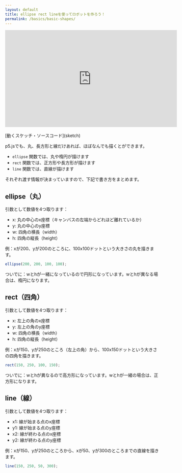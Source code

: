 ```yaml
---
layout: default
title: ellipse rect lineを使ってロボットを作ろう！ 
permalink: /basics/basic-shapes/
---
```

<div class="youtube-video-container">
  <iframe
    width="560"
    height="315"
    src="https://www.youtube.com/embed/LGhXF7CeCsg"
    frameborder="0"
    allow="accelerometer; autoplay; encrypted-media; gyroscope; picture-in-picture"
    allowfullscreen
  ></iframe>
</div>
<br />
[動くスケッチ・ソースコード](sketch)

p5.jsでも、丸、長方形と線だけあれば、ほぼなんでも描くとができます。

- `ellipse` 関数では、丸や楕円が描けます
- `rect` 関数では、正方形や長方形が描けます
- `line` 関数では、直線が描けます

それぞれ渡す情報が決まっていますので、下記で書き方をまとめます。

## ellipse（丸）

引数として数値を4つ取ります：

- x: 丸の中心のx座標（キャンバスの左端からどれほど離れているか）
- y: 丸の中心のy座標
- w: 四角の横長（width）
- h: 四角の縦長（height）

例：xが200、yが200のところに、100x100ドットという大きさの丸を描きます。

```js
ellipse(200, 200, 100, 100);
```

ついでに：wとhが一緒になっているので円形になっています。wとhが異なる場合は、楕円になります。

## rect（四角）

引数として数値を4つ取ります：

- x: 左上の角のx座標
- y: 左上の角のy座標
- w: 四角の横長（width）
- h: 四角の縦長（height）


例：xが150、yが250のところ（左上の角）から、100x150ドットという大きさの四角を描きます。

```js
rect(150, 250, 100, 150);
```

ついでに：wとhが異なるので高方形になっています。wとhが一緒の場合は、正方形になります。

## line（線）

引数として数値を4つ取ります：

- x1: 線が始まる点のx座標
- y1: 線が始まる点のy座標
- x2: 線が終わる点のx座標
- y2: 線が終わる点のy座標

例：xが150、yが250のところから、xが50、yが300のところまでの直線を描きます。

```js
line(150, 250, 50, 300);
```
